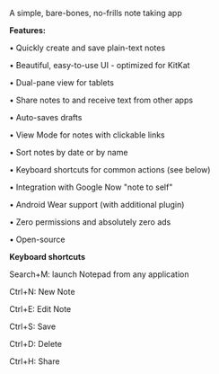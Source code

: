 A simple, bare-bones, no-frills note taking app

<b>Features:</b>

&bull; Quickly create and save plain-text notes

&bull; Beautiful, easy-to-use UI - optimized for KitKat

&bull; Dual-pane view for tablets

&bull; Share notes to and receive text from other apps

&bull; Auto-saves drafts

&bull; View Mode for notes with clickable links

&bull; Sort notes by date or by name

&bull; Keyboard shortcuts for common actions (see below)

&bull; Integration with Google Now "note to self"

&bull; Android Wear support (with additional plugin)

&bull; Zero permissions and absolutely zero ads

&bull; Open-source

<b>Keyboard shortcuts</b>

Search+M: launch Notepad from any application

Ctrl+N: New Note

Ctrl+E: Edit Note

Ctrl+S: Save

Ctrl+D: Delete

Ctrl+H: Share
